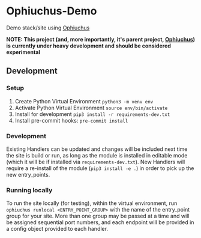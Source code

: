 # Ophiuchus-Demo
Demo stack/site using [Ophiuchus](https://github.com/brwyatt/Ophiuchus)

**NOTE: This project (and, more importantly, it's parent project, [Ophiuchus](https://github.com/brwyatt/Ophiuchus)) is currently under heavy development and should be considered experimental**

## Development

### Setup

1. Create Python Virtual Environment
   `python3 -m venv env`
2. Activate Python Virtual Environment
   `source env/bin/activate`
3. Install for development
   `pip3 install -r requirements-dev.txt`
4. Install pre-commit hooks:
   `pre-commit install`

### Development

Existing Handlers can be updated and changes will be included next time the
site is build or run, as long as the module is installed in editable mode
(which it will be if installed via `requirements-dev.txt`). New Handlers will
require a re-install of the module (`pip3 install -e .`) in order to pick up
the new entry\_points.

### Running locally

To run the site locally (for testing), within the virtual environment, run
`ophiuchus runlocal <ENTRY_POINT_GROUP>` with the name of the entry\_point
group for your site. More than one group may be passed at a time and will
be assigned sequential port numbers, and each endpoint will be provided in a
config object provided to each handler.

